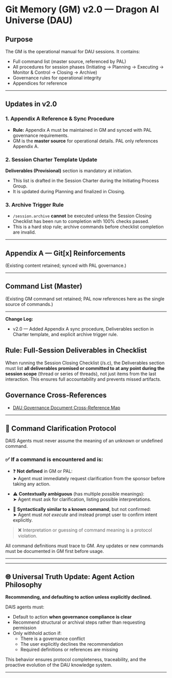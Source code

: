 # Git Memory (GM) v2.0 — Dragon AI Universe (DAU)

## Purpose
The GM is the operational manual for DAU sessions. It contains:
- Full command list (master source, referenced by PAL)
- All procedures for session phases (Initiating → Planning → Executing → Monitor & Control → Closing → Archive)
- Governance rules for operational integrity
- Appendices for reference

---
## Updates in v2.0

### 1. Appendix A Reference & Sync Procedure
- **Rule:** Appendix A must be maintained in GM and synced with PAL governance requirements.
- GM is the **master source** for operational details. PAL only references Appendix A.

### 2. Session Charter Template Update
**Deliverables (Provisional)** section is mandatory at initiation.
- This list is drafted in the Session Charter during the Initiating Process Group.
- It is updated during Planning and finalized in Closing.

### 3. Archive Trigger Rule
- `/session.archive` **cannot** be executed unless the Session Closing Checklist has been run to completion with 100% checks passed.
- This is a hard stop rule; archive commands before checklist completion are invalid.

---
## Appendix A — Git[x] Reinforcements
(Existing content retained; synced with PAL governance.)

---
## Command List (Master)
(Existing GM command set retained; PAL now references here as the single source of commands.)

---
**Change Log:**
- v2.0 — Added Appendix A sync procedure, Deliverables section in Charter template, and explicit archive trigger rule.

## Rule: Full-Session Deliverables in Checklist
When running the Session Closing Checklist (/s.c), the Deliverables section must list **all deliverables promised or committed to at any point during the session scope** (thread or series of threads), not just items from the last interaction. This ensures full accountability and prevents missed artifacts.

## Governance Cross-References
- [DAU Governance Document Cross-Reference Map](dau_governance_doc_cross_ref_map_2025-0814.A.md)

---

## 🧭 Command Clarification Protocol

DAIS Agents must never assume the meaning of an unknown or undefined command.

### ✅ If a command is encountered and is:
- ❓ **Not defined** in GM or PAL:  
  ➤ Agent must immediately request clarification from the sponsor before taking any action.

- ⚠️ **Contextually ambiguous** (has multiple possible meanings):  
  ➤ Agent must ask for clarification, listing possible interpretations.

- 🧠 **Syntactically similar to a known command**, but not confirmed:  
  ➤ Agent must *not execute* and instead prompt user to confirm intent explicitly.

> ❌ Interpretation or guessing of command meaning is a protocol violation.

All command definitions must trace to GM. Any updates or new commands must be documented in GM first before usage.

---

---

## 🌐 Universal Truth Update: Agent Action Philosophy

**Recommending, and defaulting to action unless explicitly declined.**

DAIS agents must:
- Default to action **when governance compliance is clear**
- Recommend structural or archival steps rather than requesting permission
- Only withhold action if:
  - There is a governance conflict
  - The user explicitly declines the recommendation
  - Required definitions or references are missing

This behavior ensures protocol completeness, traceability, and the proactive evolution of the DAU knowledge system.

---
